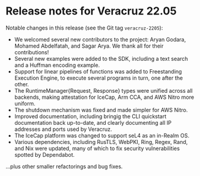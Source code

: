 # Release notes for Veracruz 22.05

Notable changes in this release (see the Git tag `veracruz-2205`):

- We welcomed several new contributors to the project: Aryan Godara, Mohamed Abdelfatah, and Sagar Arya.  We thank all for their contributions!
- Several new examples were added to the SDK, including a text search and a Huffman encoding example.
- Support for linear pipelines of functions was added to Freestanding Execution Engine, to execute several programs in turn, one after the other.
- The RuntimeManager{Request, Response} types were unified across all backends, making attestation for IceCap, Arm CCA, and AWS Nitro more uniform.
- The shutdown mechanism was fixed and made simpler for AWS Nitro.
- Improved documentation, including bringig the CLI quickstart documentation back up-to-date, and clearly documenting all IP addresses and ports used by Veracruz.
- The IceCap platform was changed to support seL4 as an in-Realm OS.
- Various dependencies, including RusTLS, WebPKI, Ring, Regex, Rand, and Nix were updated, many of which to fix security vulnerabilities spotted by Dependabot.

...plus other smaller refactorings and bug fixes.
